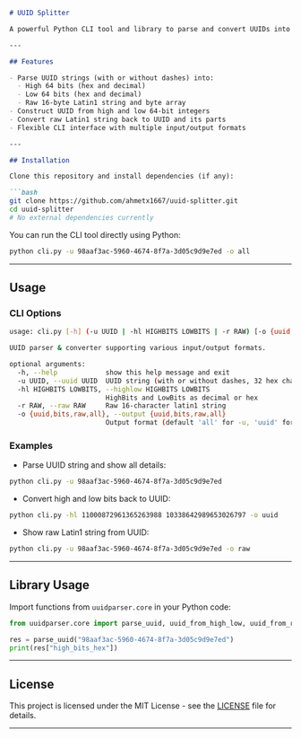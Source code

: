 ````markdown
# UUID Splitter

A powerful Python CLI tool and library to parse and convert UUIDs into high and low 64-bit parts, raw Latin1 string representation, and back. Perfect for developers needing detailed UUID manipulation and analysis.

---

## Features

- Parse UUID strings (with or without dashes) into:
  - High 64 bits (hex and decimal)
  - Low 64 bits (hex and decimal)
  - Raw 16-byte Latin1 string and byte array
- Construct UUID from high and low 64-bit integers
- Convert raw Latin1 string back to UUID and its parts
- Flexible CLI interface with multiple input/output formats

---

## Installation

Clone this repository and install dependencies (if any):

```bash
git clone https://github.com/ahmetx1667/uuid-splitter.git
cd uuid-splitter
# No external dependencies currently
````

You can run the CLI tool directly using Python:

```bash
python cli.py -u 98aaf3ac-5960-4674-8f7a-3d05c9d9e7ed -o all
```

---

## Usage

### CLI Options

```bash
usage: cli.py [-h] (-u UUID | -hl HIGHBITS LOWBITS | -r RAW) [-o {uuid,bits,raw,all}]

UUID parser & converter supporting various input/output formats.

optional arguments:
  -h, --help            show this help message and exit
  -u UUID, --uuid UUID  UUID string (with or without dashes, 32 hex chars)
  -hl HIGHBITS LOWBITS, --highlow HIGHBITS LOWBITS
                        HighBits and LowBits as decimal or hex
  -r RAW, --raw RAW     Raw 16-character latin1 string
  -o {uuid,bits,raw,all}, --output {uuid,bits,raw,all}
                        Output format (default 'all' for -u, 'uuid' for -hl and -r).
```

### Examples

* Parse UUID string and show all details:

```bash
python cli.py -u 98aaf3ac-5960-4674-8f7a-3d05c9d9e7ed
```

* Convert high and low bits back to UUID:

```bash
python cli.py -hl 11000872961365263988 10338642989653026797 -o uuid
```

* Show raw Latin1 string from UUID:

```bash
python cli.py -u 98aaf3ac-5960-4674-8f7a-3d05c9d9e7ed -o raw
```

---

## Library Usage

Import functions from `uuidparser.core` in your Python code:

```python
from uuidparser.core import parse_uuid, uuid_from_high_low, uuid_from_raw_string

res = parse_uuid("98aaf3ac-5960-4674-8f7a-3d05c9d9e7ed")
print(res["high_bits_hex"])
```

---

## License

This project is licensed under the MIT License - see the [LICENSE](LICENSE) file for details.

---